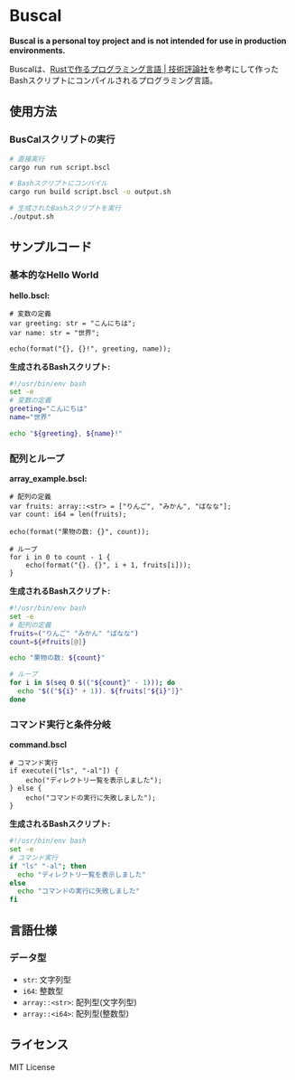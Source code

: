 # Buscal

**Buscal is a personal toy project and is not intended for use in production environments.**

Buscalは、[Rustで作るプログラミング言語 | 技術評論社](https://gihyo.jp/book/2024/978-4-297-14192-9)を参考にして作ったBashスクリプトにコンパイルされるプログラミング言語。

## 使用方法

### BusCalスクリプトの実行

```bash
# 直接実行
cargo run run script.bscl

# Bashスクリプトにコンパイル
cargo run build script.bscl -o output.sh

# 生成されたBashスクリプトを実行
./output.sh
```

## サンプルコード

### 基本的なHello World

**hello.bscl:**
```
# 変数の定義
var greeting: str = "こんにちは";
var name: str = "世界";

echo(format("{}, {}!", greeting, name));
```

**生成されるBashスクリプト:**
```bash
#!/usr/bin/env bash
set -e
# 変数の定義
greeting="こんにちは"
name="世界"

echo "${greeting}, ${name}!"

```

### 配列とループ

**array_example.bscl:**
```
# 配列の定義
var fruits: array::<str> = ["りんご", "みかん", "ばなな"];
var count: i64 = len(fruits);

echo(format("果物の数: {}", count));

# ループ
for i in 0 to count - 1 {
    echo(format("{}. {}", i + 1, fruits[i]));
}
```

**生成されるBashスクリプト:**
```bash
#!/usr/bin/env bash
set -e
# 配列の定義
fruits=("りんご" "みかん" "ばなな")
count=${#fruits[@]}

echo "果物の数: ${count}"

# ループ
for i in $(seq 0 $(("${count}" - 1))); do
  echo "$(("${i}" + 1)). ${fruits["${i}"]}"
done
```

### コマンド実行と条件分岐

**command.bscl**
```
# コマンド実行
if execute(["ls", "-al"]) {
    echo("ディレクトリ一覧を表示しました");
} else {
    echo("コマンドの実行に失敗しました");
}
```

**生成されるBashスクリプト:**
```bash
#!/usr/bin/env bash
set -e
# コマンド実行
if "ls" "-al"; then
  echo "ディレクトリ一覧を表示しました"
else
  echo "コマンドの実行に失敗しました"
fi
```

## 言語仕様

### データ型

- `str`: 文字列型
- `i64`: 整数型
- `array::<str>`: 配列型(文字列型)
- `array::<i64>`: 配列型(整数型)

## ライセンス

MIT License
